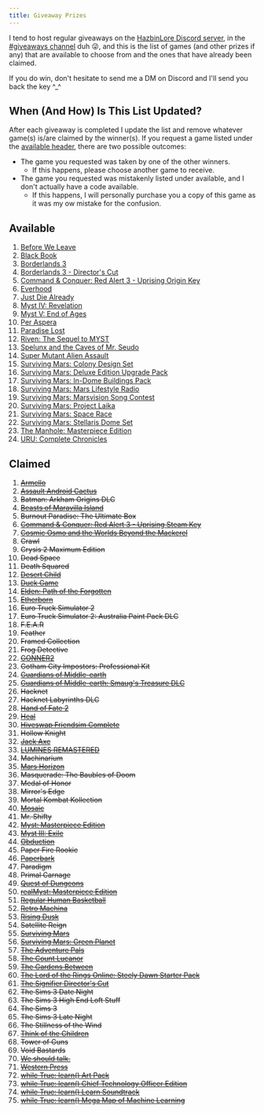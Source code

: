 ```yaml
---
title: Giveaway Prizes
---
```


I tend to host regular giveaways on the [HazbinLore Discord server][HazbinLore-Invite], in the [#giveaways channel][HazbinLore-Giveaways] duh 😜, and this is the list of games (and other prizes if any) that are available to choose from and the ones that have already been claimed.

If you do win, don't hesitate to send me a DM on Discord and I'll send you back the key ^\_^

## When (And How) Is This List Updated?

After each giveaway is completed I update the list and remove whatever game(s) is/are claimed by the winner(s). If you request a game listed under the [available header](#available), there are two possible outcomes:

- The game you requested was taken by one of the other winners.
  - If this happens, please choose another game to receive.
- The game you requested was mistakenly listed under available, and I don't actually have a code available.
  - If this happens, I will personally purchase you a copy of this game as it was my ow mistake for the confusion.

## Available

1. [Before We Leave][63]
2. [Black Book][60]
3. [Borderlands 3][58]
4. [Borderlands 3 - Director's Cut][59]
5. [Command & Conquer: Red Alert 3 - Uprising Origin Key][3]
6. [Everhood][65]
7. [Just Die Already][62]
8. [Myst IV: Revelation][21]
9. [Myst V: End of Ages][22]
10. [Per Aspera][61]
11. [Paradise Lost][64]
12. [Riven: The Sequel to MYST][31]
13. [Spelunx and the Caves of Mr. Seudo][32]
14. [Super Mutant Alien Assault][33]
15. [Surviving Mars: Colony Design Set][40]
16. [Surviving Mars: Deluxe Edition Upgrade Pack][39]
17. [Surviving Mars: In-Dome Buildings Pack][41]
18. [Surviving Mars: Mars Lifestyle Radio][36]
19. [Surviving Mars: Marsvision Song Contest][42]
20. [Surviving Mars: Project Laika][38]
21. [Surviving Mars: Space Race][37]
22. [Surviving Mars: Stellaris Dome Set][43]
23. [The Manhole: Masterpiece Edition][48]
24. [URU: Complete Chronicles][51]

## Claimed

1. ~~[Armello][0]~~
2. ~~[Assault Android Cactus][1]~~
3. ~~Batman: Arkham Origins DLC~~
4. ~~[Beasts of Maravilla Island][2]~~
5. ~~Burnout Paradise: The Ultimate Box~~
6. ~~[Command & Conquer: Red Alert 3 - Uprising Steam Key][4]~~
7. ~~[Cosmic Osmo and the Worlds Beyond the Mackerel][5]~~
8. ~~Crawl~~
9. ~~Crysis 2 Maximum Edition~~
10. ~~Dead Space~~
11. ~~Death Squared~~
12. ~~[Desert Child][6]~~
13. ~~[Duck Game][7]~~
14. ~~[Elden: Path of the Forgotten][8]~~
15. ~~[Etherborn][9]~~
16. ~~Euro Truck Simulator 2~~
17. ~~Euro Truck Simulator 2: Australia Paint Pack DLC~~
18. ~~F.E.A.R~~
19. ~~Feather~~
20. ~~Framed Collection~~
21. ~~Frog Detective~~
22. ~~[GONNER2][10]~~
23. ~~Gotham City Impostors: Professional Kit~~
24. ~~[Guardians of Middle-earth][12]~~
25. ~~[Guardians of Middle-earth: Smaug's Treasure DLC][11]~~
26. ~~Hacknet~~
27. ~~Hacknet Labyrinths DLC~~
28. ~~[Hand of Fate 2][13]~~
29. ~~[Heal][14]~~
30. ~~[Hiveswap Friendsim Complete][15]~~
31. ~~Hollow Knight~~
32. ~~[Jack Axe][16]~~
33. ~~[LUMINES REMASTERED][17]~~
34. ~~Machinarium~~
35. ~~[Mars Horizon][18]~~
36. ~~Masquerade: The Baubles of Doom~~
37. ~~Medal of Honor~~
38. ~~Mirror's Edge~~
39. ~~Mortal Kombat Kollection~~
40. ~~[Mosaic][19]~~
41. ~~Mr. Shifty~~
42. ~~[Myst: Masterpiece Edition][23]~~
43. ~~[Myst III: Exile][20]~~
44. ~~[Obduction][25]~~
45. ~~Paper Fire Rookie~~
46. ~~[Paperbark][26]~~
47. ~~Paradigm~~
48. ~~Primal Carnage~~
49. ~~[Quest of Dungeons][27]~~
50. ~~[realMyst: Masterpiece Edition][24]~~
51. ~~[Regular Human Basketball][28]~~
52. ~~[Retro Machina][29]~~
53. ~~[Rising Dusk][30]~~
54. ~~Satellite Reign~~
55. ~~[Surviving Mars][34]~~
56. ~~[Surviving Mars: Green Planet][35]~~
57. ~~[The Adventure Pals][44]~~
58. ~~[The Count Lucanor][45]~~
59. ~~[The Gardens Between][46]~~
60. ~~[The Lord of the Rings Online: Steely Dawn Starter Pack][47]~~
61. ~~[The Signifier Director's Cut][49]~~
62. ~~The Sims 3 Date Night~~
63. ~~The Sims 3 High End Loft Stuff~~
64. ~~The Sims 3~~
65. ~~The Sims 3 Late Night~~
66. ~~The Stillness of the Wind~~
67. ~~[Think of the Children][50]~~
68. ~~Tower of Guns~~
69. ~~Void Bastards~~
70. ~~[We should talk.][52]~~
71. ~~[Western Press][53]~~
72. ~~[while True: learn() Art Pack][54]~~
73. ~~[while True: learn() Chief Technology Officer Edition][55]~~
74. ~~[while True: learn() Learn Soundtrack][56]~~
75. ~~[while True: learn() Mega Map of Machine Learning][57]~~

[HazbinLore-Invite]: https://discord.gg/73v24Z6nGA
[HazbinLore-Giveaways]: https://discord.com/channels/825459536994893846/923368900513640488
[0]: https://store.steampowered.com/app/290340/Armello/
[1]: https://store.steampowered.com/app/250110/Assault_Android_Cactus/
[2]: https://store.steampowered.com/app/1378020/Beasts_of_Maravilla_Island/
[3]: https://www.origin.com/usa/en-us/store/command-and-conquer/command-and-conquer-red-alert-3
[4]: https://store.steampowered.com/app/17480/Command__Conquer_Red_Alert_3/
[5]: https://store.steampowered.com/app/63620/Cosmic_Osmo_and_the_Worlds_Beyond_the_Mackerel/
[6]: https://store.steampowered.com/app/844050/Desert_Child/
[7]: https://store.steampowered.com/app/312530/Duck_Game/
[8]: https://store.steampowered.com/app/715020/Elden_Path_of_the_Forgotten/
[9]: https://store.steampowered.com/app/812160/Etherborn/
[10]: https://store.steampowered.com/app/1117670/GONNER2/
[11]: https://store.steampowered.com/app/111910/Guardians_of_Middleearth_Smaugs_Treasure/
[12]: https://store.steampowered.com/app/111900/Guardians_of_Middleearth/
[13]: https://store.steampowered.com/app/456670/Hand_of_Fate_2/
[14]: https://store.steampowered.com/app/1056610/Heal/
[15]: https://store.steampowered.com/app/833040/Hiveswap_Friendsim/
[16]: https://store.steampowered.com/app/985780/Jack_Axe/
[17]: https://store.steampowered.com/app/851670/LUMINES_REMASTERED/
[18]: https://store.steampowered.com/app/765810/Mars_Horizon/
[19]: https://store.steampowered.com/app/349270/Mosaic/
[20]: https://store.steampowered.com/app/925930/Myst_III_Exile/
[21]: https://store.steampowered.com/app/925940/Myst_IV_Revelation/
[22]: https://store.steampowered.com/app/208110/Myst_V_End_of_Ages/
[23]: https://store.steampowered.com/app/63660/Myst_Masterpiece_Edition/
[24]: https://store.steampowered.com/app/244430/realMyst_Masterpiece_Edition/
[25]: https://store.steampowered.com/app/306760/Obduction/
[26]: https://store.steampowered.com/app/916900/Paperbark/
[27]: https://store.steampowered.com/app/270050/Quest_of_Dungeons/
[28]: https://store.steampowered.com/app/661940/Regular_Human_Basketball/
[29]: https://store.steampowered.com/app/1127970/Retro_Machina/
[30]: https://store.steampowered.com/app/848930/Rising_Dusk/
[31]: https://store.steampowered.com/app/63610/Riven_The_Sequel_to_MYST/
[32]: https://store.steampowered.com/app/63640/Spelunx_and_the_Caves_of_Mr_Seudo/
[33]: https://store.steampowered.com/app/368680/Super_Mutant_Alien_Assault/
[34]: https://store.steampowered.com/app/464920/Surviving_Mars/
[35]: https://store.steampowered.com/app/952890/Surviving_Mars_Green_Planet/
[36]: https://store.steampowered.com/app/1657990/Surviving_Mars_Mars_Lifestyle_Radio/
[37]: https://store.steampowered.com/app/801670/Surviving_Mars_Space_Race/
[38]: https://store.steampowered.com/app/1042360/Surviving_Mars_Project_Laika/
[39]: https://store.steampowered.com/app/801710/Surviving_Mars_Deluxe_Upgrade_Pack/
[40]: https://store.steampowered.com/app/952892/Surviving_Mars_Colony_Design_Set/
[41]: https://store.steampowered.com/app/1497160/Surviving_Mars_InDome_Buildings_Pack/
[42]: https://store.steampowered.com/app/952891/Surviving_Mars_Marsvision_Song_Contest/
[43]: https://store.steampowered.com/app/801650/Surviving_Mars_Stellaris_Dome_Set/
[44]: https://store.steampowered.com/app/396710/The_Adventure_Pals/
[45]: https://store.steampowered.com/app/440880/The_Count_Lucanor/
[46]: https://store.steampowered.com/app/600990/The_Gardens_Between/
[47]: https://store.steampowered.com/app/212500/The_Lord_of_the_Rings_Online/
[48]: https://store.steampowered.com/app/63630/The_Manhole_Masterpiece_Edition/
[49]: https://store.steampowered.com/app/1082930/The_Signifier_Directors_Cut/
[50]: https://store.steampowered.com/app/573600/Think_of_the_Children/
[51]: https://store.steampowered.com/app/63650/URU_Complete_Chronicles/
[52]: https://store.steampowered.com/app/1255990/We_should_talk/
[53]: https://store.steampowered.com/app/377360/Western_Press/
[54]: https://store.steampowered.com/app/1022720/while_True_learn_Art_Pack/
[55]: https://store.steampowered.com/bundle/10114/while_True_learn_Chief_Technology_Officer_Edition/
[56]: https://store.steampowered.com/app/1019360/while_True_learn_Soundtrack/
[57]: https://store.steampowered.com/app/1026800/while_True_learn_Mega_Map_of_Machine_Learning/
[58]: https://store.steampowered.com/app/397540/Borderlands_3/
[59]: https://store.steampowered.com/app/1361831/Borderlands_3_Directors_Cut/
[60]: https://store.steampowered.com/app/1138660/Black_Book/
[61]: https://store.steampowered.com/app/803050/Per_Aspera/
[62]: https://store.steampowered.com/app/979070/Just_Die_Already/
[63]: https://store.steampowered.com/app/1073910/Before_We_Leave/
[64]: https://store.steampowered.com/app/982720/Paradise_Lost/
[65]: https://store.steampowered.com/app/1229380/Everhood/
